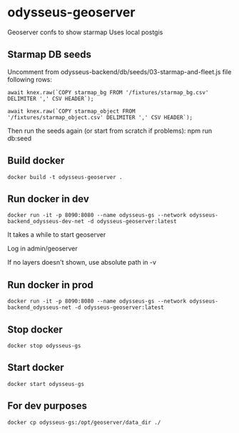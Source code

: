 # odysseus-geoserver

Geoserver confs to show starmap
Uses local postgis

## Starmap DB seeds 

Uncomment from odysseus-backend/db/seeds/03-starmap-and-fleet.js file following rows:

	await knex.raw(`COPY starmap_bg FROM '/fixtures/starmap_bg.csv' DELIMITER ',' CSV HEADER`);
	
	await knex.raw(`COPY starmap_object FROM '/fixtures/starmap_object.csv' DELIMITER ',' CSV HEADER`);

Then run the seeds again (or start from scratch if problems):
npm run db:seed

## Build docker

`docker build -t odysseus-geoserver .`

## Run docker in dev

`docker run -it -p 8090:8080 --name odysseus-gs --network odysseus-backend_odysseus-dev-net -d odysseus-geoserver:latest`

It takes a while to start geoserver

Log in admin/geoserver

If no layers doesn't shown, use absolute path in -v

## Run docker in prod

`docker run -it -p 8090:8080 --name odysseus-gs --network odysseus-backend_odysseus-net -d odysseus-geoserver:latest`

## Stop docker
	docker stop odysseus-gs

## Start docker
	docker start odysseus-gs

## For dev purposes
	docker cp odysseus-gs:/opt/geoserver/data_dir ./